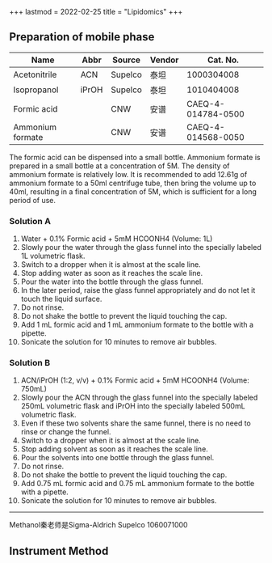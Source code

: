 +++
lastmod = 2022-02-25
title = "Lipidomics"
+++

## Preparation of mobile phase

|Name|Abbr|Source|Vendor|Cat. No.|
|-|-|-|-|-|
|Acetonitrile|ACN|Supelco|泰坦|1000304008|
|Isopropanol|iPrOH|Supelco|泰坦|1010404008|
|Formic acid||CNW|安谱|CAEQ-4-014784-0500|
|Ammonium formate||CNW|安谱|CAEQ-4-014568-0050|

The formic acid can be dispensed into a small bottle.
Ammonium formate is prepared in a small bottle at a concentration of 5M. The density of ammonium formate is relatively low. It is recommended to add 12.61g of ammonium formate to a 50ml centrifuge tube, then bring the volume up to 40ml, resulting in a final concentration of 5M, which is sufficient for a long period of use.

### Solution A

1. Water + 0.1% Formic acid + 5mM HCOONH4 (Volume: 1L)
2. Slowly pour the water through the glass funnel into the specially labeled 1L volumetric flask.
3. Switch to a dropper when it is almost at the scale line.
4. Stop adding water as soon as it reaches the scale line.
5. Pour the water into the bottle through the glass funnel.
6. In the later period, raise the glass funnel appropriately and do not let it touch the liquid surface.
7. Do not rinse.
8. Do not shake the bottle to prevent the liquid touching the cap.
9. Add 1 mL formic acid and 1 mL ammonium formate to the bottle with a pipette.
10. Sonicate the solution for 10 minutes to remove air bubbles.

### Solution B

1. ACN/iPrOH (1:2, v/v) + 0.1% Formic acid + 5mM HCOONH4 (Volume: 750mL)
2. Slowly pour the ACN through the glass funnel into the specially labeled 250mL volumetric flask and iPrOH into the specially labeled 500mL volumetric flask.
3. Even if these two solvents share the same funnel, there is no need to rinse or change the funnel.
4. Switch to a dropper when it is almost at the scale line.
5. Stop adding solvent as soon as it reaches the scale line.
6. Pour the solvents into one bottle through the glass funnel.
7. Do not rinse.
8. Do not shake the bottle to prevent the liquid touching the cap.
9. Add 0.75 mL formic acid and 0.75 mL ammonium formate to the bottle with a pipette.
10. Sonicate the solution for 10 minutes to remove air bubbles.

---
Methanol秦老师是Sigma-Aldrich Supelco 1060071000

## Instrument Method